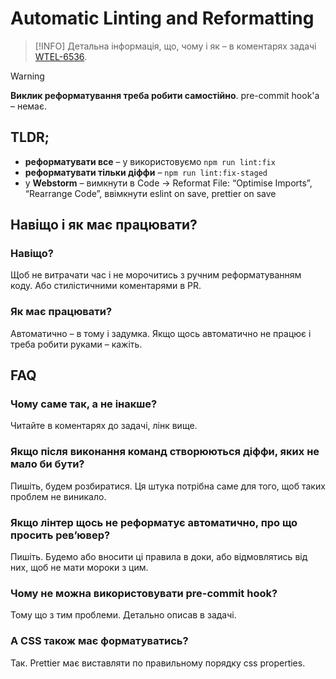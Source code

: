 # Automatic Linting and Reformatting

> [!INFO]
> Детальна інформація, що, чому і як – в коментарях задачі [WTEL-6536](https://webitel.atlassian.net/browse/WTEL-6536).

> [!WARNING]
> **Виклик реформатування треба робити самостійно**. pre-commit hook'а – немає.

## TLDR;
* **реформатувати все** – у використовуємо `npm run lint:fix`
* **реформатувати тільки діффи** –  `npm run lint:fix-staged`
* у **Webstorm** – вимкнути в Code -> Reformat File: “Optimise Imports”, “Rearrange Code”,
ввімкнути eslint on save, prettier on save

## Навіщо і як має працювати?

### Навіщо?
Щоб не витрачати час і не морочитись з ручним реформатуванням коду. 
Або стилістичними коментарями в PR.

### Як має працювати?
Автоматично – в тому і задумка.
Якщо щось автоматично не працює і треба робити руками – кажіть. 

## FAQ

### Чому саме так, а не інакше?
Читайте в коментарях до задачі, лінк вище.

### Якщо після виконання команд створюються діффи, яких не мало би бути?
Пишіть, будем розбиратися. Ця штука потрібна саме для того, щоб таких проблем не виникало.

### Якщо лінтер щось не реформатує автоматично, про що просить ревʼювер?
Пишіть. Будемо або вносити ці правила в доки, або відмовлятись від них,
щоб не мати мороки з цим.

### Чому не можна використовувати pre-commit hook?
Тому що з тим проблеми. Детально описав в задачі.

### А CSS також має форматуватись?
Так. Prettier має виставляти по правильному порядку css properties.
